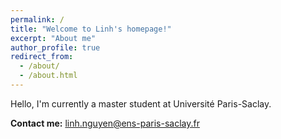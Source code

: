 ```yaml
---
permalink: /
title: "Welcome to Linh's homepage!"
excerpt: "About me"
author_profile: true
redirect_from: 
  - /about/
  - /about.html
---
```


Hello, I'm currently a master student at Université Paris-Saclay. 


**Contact me:**
linh.nguyen@ens-paris-saclay.fr
